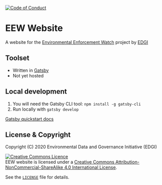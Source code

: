 [![Code of Conduct](https://img.shields.io/badge/%E2%9D%A4-code%20of%20conduct-blue.svg?style=flat)](https://github.com/edgi-govdata-archiving/overview/blob/master/CONDUCT.md)

# EEW Website

A website for the [Environmental Enforcement Watch](//environmentalenforcementwatch.org) project by [EDGI](//envirodatagov.org)

## Toolset
* Written in [Gatsby](https://www.gatsbyjs.org/)
* Not yet hosted

## Local development
1. You will need the Gatsby CLI tool: `npm install -g gatsby-cli`
1. Run locally with `gatsby develop`

[Gatsby quickstart docs](https://www.gatsbyjs.org/docs/quick-start/)


## License & Copyright

Copyright (C) 2020 Environmental Data and Governance Initiative (EDGI)

<a rel="license" href="https://creativecommons.org/licenses/by-nc-sa/4.0/"><img class="pa2" alt="Creative Commons Licence" style="border-width:0" src="https://licensebuttons.net/l/by-nc-sa/4.0/80x15.png" /></a><br />EEW website is licensed under a <a rel="license" href="https://creativecommons.org/licenses/by-nc-sa/4.0/">Creative Commons Attribution-NonCommercial-ShareAlike 4.0 International License</a>.

See the [`LICENSE`](/LICENSE) file for details.